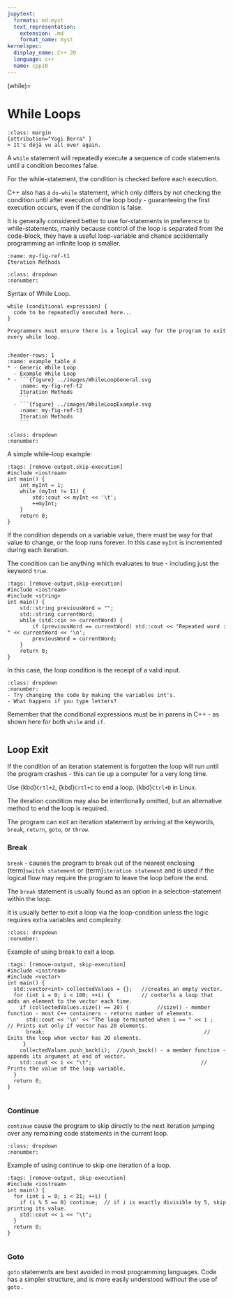 ```yaml
---
jupytext:
  formats: md:myst
  text_representation:
    extension: .md
    format_name: myst
kernelspec:
  display_name: C++ 20
  language: c++
  name: cpp20
---
```

(while)=
# While Loops
```{note}
:class: margin
{attribution="Yogi Berra" }
> It's déjà vu all over again.
```
A `while` statement will repeatedly execute a sequence of code statements until a condition becomes false.

For the while-statement, the condition is checked before each execution. 

C++ also has a `do-while` statement, which only differs by not checking the condition until after execution of the loop body - guaranteeing the first execution occurs, even if the condition is false.

It is generally considered better to use for-statements in preference to while-statements, mainly because control of the loop is separated from the code-block, they have a useful loop-variable and chance accidentally programming an infinite loop is smaller.  

```{figure} ../images/programmingloops.svg
:name: my-fig-ref-t1
Iteration Methods
```
`````{syntax-start} While Statements
:class: dropdown
:nonumber:
`````
Syntax of While Loop.
````{code-block} c++
while (conditional expression) {
  code to be repeatedly executed here...
}
````
```{Warning}
Programmers must ensure there is a logical way for the program to exit every while loop.
```
`````{syntax-end}
`````


```{list-table}
:header-rows: 1
:name: example_table_4
* - Generic While Loop
  - Example While Loop
* - ```{figure} ../images/WhileLoopGeneral.svg
    :name: my-fig-ref-t2
    Iteration Methods
    ```
  - ```{figure} ../images/WhileLoopExample.svg
    :name: my-fig-ref-t3
    Iteration Methods
    ```
```
`````{code_example-start} While Statements
:class: dropdown
:nonumber:
`````
A simple while-loop example:

````{code-cell} c++
:tags: [remove-output,skip-execution]
#include <iostream>
int main() {
    int myInt = 1;
    while (myInt != 11) {
        std::cout << myInt << '\t';
        ++myInt;
    }
    return 0;
}
````
If the condition depends on a variable value, there must be way for that value to change, or the loop runs forever. In this case `myInt` is incremented during each iteration.

The condition can be anything which evaluates to true - including just the keyword `true`.

````{code-cell} c++
:tags: [remove-output,skip-execution]
#include <iostream>
#include <string>
int main() {
    std::string previousWord = "";
    std::string currentWord;
    while (std::cin >> currentWord) {
        if (previousWord == currentWord) std::cout << "Repeated word : " << currentWord << '\n';
        previousWord = currentWord;
    }
    return 0;
}
````
In this case, the loop condition is the receipt of a valid input. 
```{exercise}
:class: dropdown
:nonumber:
- Try changing the code by making the variables int's. 
- What happens if you type letters?
```
Remember that the conditional expressions must be in parens in C++ - as shown here for both `while` and `if`.
`````{code_example-end} 
`````

## Loop Exit

If the condition of an iteration statement is forgotten the loop will run until the program crashes - this can tie up a computer for a very long time.

Use {kbd}`Crtl+Z`, {kbd}`Crtl+C` to end a loop. {kbd}`Ctrl+D` in Linux.

The iteration condition may also be intentionally omitted, but an alternative method to end the loop is required.

The program can exit an iteration statement by arriving at the keywords, `break`, `return`, `goto`, or `throw`.

### Break

`break` - causes the program to break out of the nearest enclosing {term}`switch statement` or {term}`iteration statement` and is used if the logical flow may require the program to leave the loop before the end.

The `break` statement is usually found as an option in a selection-statement within the loop.

It is usually better to exit a loop via the loop-condition unless the logic requires extra variables and complexity. 

`````{code_example-start} Break
:class: dropdown
:nonumber:
`````
Example of using break to exit a loop.
```{code-cell} c++
:tags: [remove-output, skip-execution]
#include <iostream>
#include <vector>
int main() {
  std::vector<int> collectedValues = {};   //creates an empty vector.
  for (int i = 0; i < 100; ++i) {          // contorls a loop that adds an element to the vector each time.
    if (collectedValues.size() == 20) {         //size() - member function - most C++ containers - returns number of elements.
      std::cout << '\n' << "The loop terminated when i == " << i ;    // Prints out only if vector has 20 elements.
      break;                                                   // Exits the loop when vector has 20 elements. 
     }  
    collectedValues.push_back(i);  //push_back() - a member function - appends its argument at end of vector.
    std::cout << i << "\t";                                   // Prints the value of the loop variable.
  }
  return 0;
}
```
`````{code_example-end} 
`````
### Continue

`continue` cause the program to skip directly to the next iteration jumping over any remaining code statements in the current loop.

`````{code_example-start} Continue
:class: dropdown
:nonumber:
`````
Example of using continue to skip one iteration of a loop.
```{code-cell} c++
:tags: [remove-output, skip-execution]
#include <iostream>
int main() {
  for (int i = 0; i < 21; ++i) {
    if (i % 5 == 0) continue;  // if i is exactly divisible by 5, skip printing its value.
    std::cout << i << "\t";
  }
  return 0;
}
```
`````{code_example-end} 
`````
### Goto
`goto` statements are best avoided in most programming languages. Code has a simpler structure, and is more easily understood without the use of `goto` .
